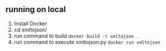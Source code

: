 ## running on local

1. Install Docker
2. cd xmltojson/
3. run command to build  ```docker build -t xmltojson .```
4. run command to execute xmltojson.py ```docker run xmltojson```